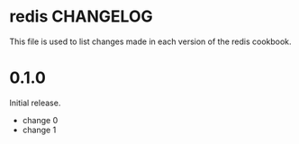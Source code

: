 # redis CHANGELOG

This file is used to list changes made in each version of the redis cookbook.

# 0.1.0

Initial release.

- change 0
- change 1

